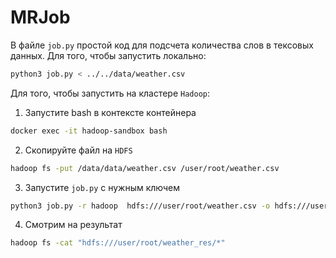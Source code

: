# MRJob

В файле `job.py` простой код для подсчета количества слов в тексовых данных. Для того, чтобы запустить локально:
```bash
python3 job.py < ../../data/weather.csv
```


Для того, чтобы запустить на кластере `Hadoop`:
1. Запустите bash в контексте контейнера
```bash
docker exec -it hadoop-sandbox bash
```

2. Скопируйте файл на `HDFS`
```bash 
hadoop fs -put /data/data/weather.csv /user/root/weather.csv
```

3. Запустите `job.py` с нужным ключем
```bash
python3 job.py -r hadoop  hdfs:///user/root/weather.csv -o hdfs:///user/root/weather_res
```

4. Смотрим на результат
```bash
hadoop fs -cat "hdfs:///user/root/weather_res/*"
```